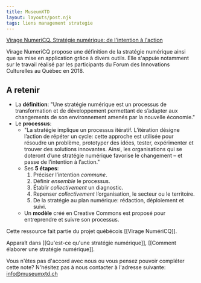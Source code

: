 ```yaml
---
title: MuseumXTD
layout: layouts/post.njk
tags: liens management strategie
---
```


[Virage NumeriCQ. Stratégie numérique: de l'intention à l'action](https://viragenumeriqc.com/culture-et-numerique/strategie-numerique-de-lintention-a-laction/)

 Virage NumeriCQ propose une définition de la stratégie numérique ainsi que sa mise en application grâce à divers outils. Elle s'appuie notamment sur le travail réalisé par les participants du Forum des Innovations Culturelles au Québec en 2018. 

## A retenir

- La **définition**: "Une stratégie numérique est un processus de transformation et de développement permettant de s’adapter aux changements de son environnement amenés par la nouvelle économie." 
- Le **processus**:  
	- "La stratégie implique un processus itératif. L’itération désigne l’action de répéter un cycle: cette approche est utilisée pour résoudre un problème, prototyper des idées, tester, expérimenter et trouver des solutions innovantes. Ainsi, les organisations qui se doteront d’une stratégie numérique favorise le changement – et passe de l’intention à l’action."
	- Ses **5 étapes**:
		1. Préciser l’intention _commune_.
		2. Définir _ensemble_ le processus.
		3. Établir _collectivement_ un diagnostic.
		4. Repenser _collectivement_ l’organisation, le secteur ou le territoire.
		5. De la stratégie au plan numérique: rédaction, déploiement et suivi.
	- Un **modèle** créé en Creative Commons est proposé pour entreprendre et suivre son processus.   

Cette ressource fait partie du projet québécois [[Virage NumériCQ]].

Apparaît dans [[Qu'est-ce qu'une stratégie numérique]], [[Comment élaborer une stratégie numérique]].   

Vous n'êtes pas d'accord avec nous ou vous pensez pouvoir compléter cette note? N'hésitez pas à nous contacter à l'adresse suivante: [info@museumxtd.ch](mailto:info@museumxtd.ch)